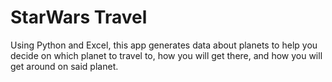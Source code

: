 # StarWars Travel
 Using Python and Excel, this app generates data about planets to help you decide on which planet to travel to, how you will get there, and how you will get around on said planet. 
